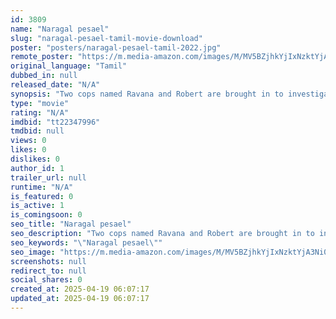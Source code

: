 ```yaml
---
id: 3809
name: "Naragal pesael"
slug: "naragal-pesael-tamil-movie-download"
poster: "posters/naragal-pesael-tamil-2022.jpg"
remote_poster: "https://m.media-amazon.com/images/M/MV5BZjhkYjIxNzktYjA3Ni00MWE1LTg2NDMtNGUxYTI4ZGE0MGQwXkEyXkFqcGdeQXVyMTM0OTE2NTY5._V1_SX300.jpg"
original_language: "Tamil"
dubbed_in: null
released_date: "N/A"
synopsis: "Two cops named Ravana and Robert are brought in to investigate a North Indian murderer named Prithviraj, where they meet a food delivery boy named Shankar, and what are the twists and turns that ensue?"
type: "movie"
rating: "N/A"
imdbid: "tt22347996"
tmdbid: null
views: 0
likes: 0
dislikes: 0
author_id: 1
trailer_url: null
runtime: "N/A"
is_featured: 0
is_active: 1
is_comingsoon: 0
seo_title: "Naragal pesael"
seo_description: "Two cops named Ravana and Robert are brought in to investigate a North Indian murderer named Prithviraj, where they meet a food delivery boy named Shankar, and what are the twists and turns that ensue?"
seo_keywords: "\"Naragal pesael\""
seo_image: "https://m.media-amazon.com/images/M/MV5BZjhkYjIxNzktYjA3Ni00MWE1LTg2NDMtNGUxYTI4ZGE0MGQwXkEyXkFqcGdeQXVyMTM0OTE2NTY5._V1_SX300.jpg"
screenshots: null
redirect_to: null
social_shares: 0
created_at: 2025-04-19 06:07:17
updated_at: 2025-04-19 06:07:17
---
```


